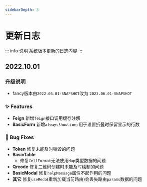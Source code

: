 ```yaml
---
sidebarDepth: 3
---
```


# 更新日志

::: info 说明
系统版本更新的日志内容
:::

## 2022.10.01

### 升级说明

- fancy版本由`2022.06.01-SNAPSHOT`改为 `2023.06.01-SNAPSHOT`

### ✨ Features

- **Feign** 新增`feign`接口调用缓存注解
- **BasicForm** 新增`alwaysShowLines`用于设置折叠时保留显示的行数

### 🐛 Bug Fixes

- **Token** 修复未能及时销毁的问题
- **BasicTable**
    - 修复`CellFormat`无法使用`Map`类型数据的问题
- **Qrcode** 修复二维码创建时未能及时绘制的问题
- **BasicModal** 修复`helpMessage`属性不起作用的问题
- **其它** 修复`useRedo`(重新加载当前路由)会丢失路由`params`数据的问题

[//]: # (### 🎫 Chores)
